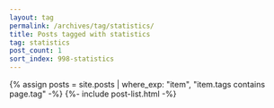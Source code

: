 ```yaml
---
layout: tag
permalink: /archives/tag/statistics/
title: Posts tagged with statistics
tag: statistics
post_count: 1
sort_index: 998-statistics
---
```

{% assign posts = site.posts | where_exp: "item", "item.tags contains page.tag" -%}
{%- include post-list.html -%}
